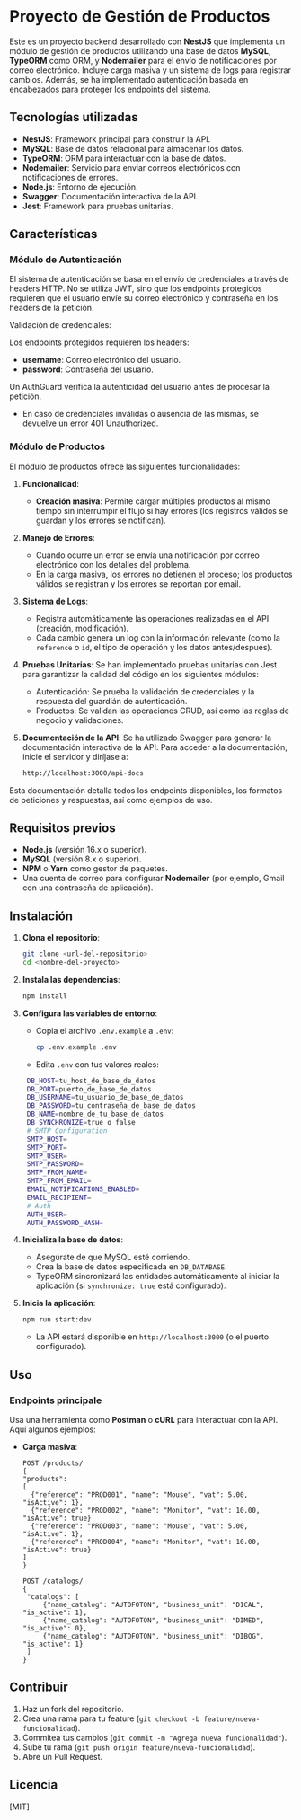 # Proyecto de Gestión de Productos

Este es un proyecto backend desarrollado con **NestJS** que implementa un módulo de gestión de productos utilizando una base de datos **MySQL**, **TypeORM** como ORM, y **Nodemailer** para el envío de notificaciones por correo electrónico. Incluye carga masiva y un sistema de logs para registrar cambios. Además, se ha implementado autenticación basada en encabezados para proteger los endpoints del sistema.

## Tecnologías utilizadas

- **NestJS**: Framework principal para construir la API.
- **MySQL**: Base de datos relacional para almacenar los datos.
- **TypeORM**: ORM para interactuar con la base de datos.
- **Nodemailer**: Servicio para enviar correos electrónicos con notificaciones de errores.
- **Node.js**: Entorno de ejecución.
- **Swagger**: Documentación interactiva de la API.
- **Jest**: Framework para pruebas unitarias.

## Características

### Módulo de Autenticación
El sistema de autenticación se basa en el envío de credenciales a través de headers HTTP. No se utiliza JWT, sino que los endpoints protegidos requieren que el usuario envíe su correo electrónico y contraseña en los headers de la petición.

Validación de credenciales:

Los endpoints protegidos requieren los headers:
- **username**: Correo electrónico del usuario.
- **password**: Contraseña del usuario.

Un AuthGuard verifica la autenticidad del usuario antes de procesar la petición.

- En caso de credenciales inválidas o ausencia de las mismas, se devuelve un error 401 Unauthorized.

### Módulo de Productos
El módulo de productos ofrece las siguientes funcionalidades:

1. **Funcionalidad**:
   - **Creación masiva**: Permite cargar múltiples productos al mismo tiempo sin interrumpir el flujo si hay errores (los registros válidos se guardan y los errores se notifican).

2. **Manejo de Errores**:
   - Cuando ocurre un error se envía una notificación por correo electrónico con los detalles del problema.
   - En la carga masiva, los errores no detienen el proceso; los productos válidos se registran y los errores se reportan por email.

3. **Sistema de Logs**:
   - Registra automáticamente las operaciones realizadas en el API (creación, modificación).
   - Cada cambio genera un log con la información relevante (como la `reference` o `id`, el tipo de operación y los datos antes/después).

4. **Pruebas Unitarias**:
  Se han implementado pruebas unitarias con Jest para garantizar la calidad del código en los siguientes módulos:
    - Autenticación: Se prueba la validación de credenciales y la respuesta del guardián de autenticación.
    - Productos: Se validan las operaciones CRUD, así como las reglas de negocio y validaciones.

5. **Documentación de la API**:
  Se ha utilizado Swagger para generar la documentación interactiva de la API. Para acceder a la documentación, inicie el servidor y diríjase a:
    ```bash
    http://localhost:3000/api-docs 
    ```

Esta documentación detalla todos los endpoints disponibles, los formatos de peticiones y respuestas, así como ejemplos de uso.

## Requisitos previos

- **Node.js** (versión 16.x o superior).
- **MySQL** (versión 8.x o superior).
- **NPM** o **Yarn** como gestor de paquetes.
- Una cuenta de correo para configurar **Nodemailer** (por ejemplo, Gmail con una contraseña de aplicación).

## Instalación

1. **Clona el repositorio**:
   ```bash
   git clone <url-del-repositorio>
   cd <nombre-del-proyecto>
   ```

2. **Instala las dependencias**:
   ```bash
   npm install
   ```

3. **Configura las variables de entorno**:
   - Copia el archivo `.env.example` a `.env`:
     ```bash
     cp .env.example .env
     ```
   - Edita `.env` con tus valores reales:
    ```bash
     DB_HOST=tu_host_de_base_de_datos
     DB_PORT=puerto_de_base_de_datos
     DB_USERNAME=tu_usuario_de_base_de_datos
     DB_PASSWORD=tu_contraseña_de_base_de_datos
     DB_NAME=nombre_de_tu_base_de_datos
     DB_SYNCHRONIZE=true_o_false
     # SMTP Configuration
     SMTP_HOST=
     SMTP_PORT=
     SMTP_USER=
     SMTP_PASSWORD=
     SMTP_FROM_NAME=
     SMTP_FROM_EMAIL=
     EMAIL_NOTIFICATIONS_ENABLED=
     EMAIL_RECIPIENT=
     # Auth
     AUTH_USER=
     AUTH_PASSWORD_HASH=
    ```

4. **Inicializa la base de datos**:
   - Asegúrate de que MySQL esté corriendo.
   - Crea la base de datos especificada en `DB_DATABASE`.
   - TypeORM sincronizará las entidades automáticamente al iniciar la aplicación (si `synchronize: true` está configurado).

5. **Inicia la aplicación**:
    ```bash
    npm run start:dev
    ```
   - La API estará disponible en `http://localhost:3000` (o el puerto configurado).

## Uso

### Endpoints principale
Usa una herramienta como **Postman** o **cURL** para interactuar con la API. Aquí algunos ejemplos:

- **Carga masiva**:
  ```
  POST /products/
  {
  "products":
  [
    {"reference": "PROD001", "name": "Mouse", "vat": 5.00, "isActive": 1},
    {"reference": "PROD002", "name": "Monitor", "vat": 10.00, "isActive": true}
    {"reference": "PROD003", "name": "Mouse", "vat": 5.00, "isActive": 1},
    {"reference": "PROD004", "name": "Monitor", "vat": 10.00, "isActive": true}
  ]
  }
   ```
   ```
  POST /catalogs/
  {
    "catalogs": [
        {"name_catalog": "AUTOFOTON", "business_unit": "D1CAL", "is_active": 1},
        {"name_catalog": "AUTOFOTON", "business_unit": "DIMED", "is_active": 0},
        {"name_catalog": "AUTOFOTON", "business_unit": "DIBOG", "is_active": 1}
    ]
   }
  ```

## Contribuir

1. Haz un fork del repositorio.
2. Crea una rama para tu feature (`git checkout -b feature/nueva-funcionalidad`).
3. Commitea tus cambios (`git commit -m "Agrega nueva funcionalidad"`).
4. Sube tu rama (`git push origin feature/nueva-funcionalidad`).
5. Abre un Pull Request.

## Licencia

[MIT]